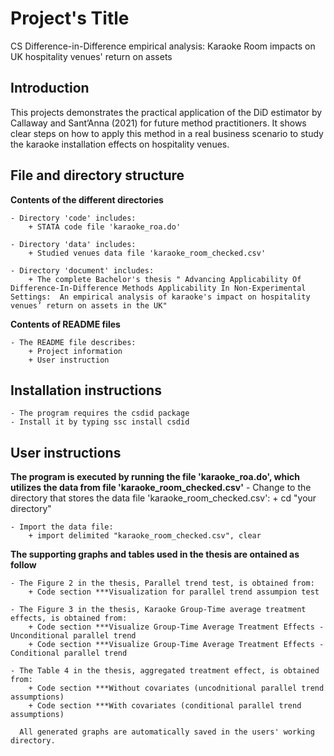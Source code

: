 # Project's Title
  CS Difference-in-Difference empirical analysis: Karaoke Room impacts on UK hospitality venues' return on assets
## Introduction
  This projects demonstrates the practical application of the DiD estimator by Callaway and Sant’Anna (2021) for future method practitioners. It shows clear steps on how to apply this method in a real business scenario to study the karaoke installation effects on hospitality venues. 
## File and directory structure

  **Contents of the different directories**
  
    - Directory 'code' includes:
        + STATA code file 'karaoke_roa.do'

    - Directory 'data' includes:
        + Studied venues data file 'karaoke_room_checked.csv'
        
    - Directory 'document' includes:
        + The complete Bachelor's thesis " Advancing Applicability Of Difference-In-Difference Methods Applicability In Non-Experimental Settings:  An empirical analysis of karaoke's impact on hospitality venues’ return on assets in the UK"
       
  **Contents of README files**
  
    - The README file describes:
        + Project information
        + User instruction
    

## Installation instructions

    - The program requires the csdid package
    - Install it by typing ssc install csdid

## User instructions

  **The program is executed by running the file 'karaoke_roa.do', which utilizes the data from file 'karaoke_room_checked.csv'**
    - Change to the directory that stores the data file 'karaoke_room_checked.csv':
        + cd "your directory"
        
    - Import the data file:
        + import delimited "karaoke_room_checked.csv", clear
          
  **The supporting graphs and tables used in the thesis are ontained as follow**
  
    - The Figure 2 in the thesis, Parallel trend test, is obtained from:
        + Code section ***Visualization for parallel trend assumpion test

    - The Figure 3 in the thesis, Karaoke Group-Time average treatment effects, is obtained from:
        + Code section ***Visualize Group-Time Average Treatment Effects - Unconditional parallel trend 
        + Code section ***Visualize Group-Time Average Treatment Effects - Conditional parallel trend

    - The Table 4 in the thesis, aggregated treatment effect, is obtained from:
        + Code section ***Without covariates (uncodnitional parallel trend assumptions)
        + Code section ***With covariates (conditional parallel trend assumptions)
      
      All generated graphs are automatically saved in the users' working directory.
      

